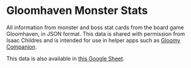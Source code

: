 # Gloomhaven Monster Stats

All information from monster and boss stat cards from the board game Gloomhaven, in JSON format. This data is shared with permission from Isaac Childres and is intended for use in helper apps such as [Gloomy Companion](https://github.com/johreh/gloomycompanion).

This data is also available in [this Google Sheet](https://docs.google.com/spreadsheets/d/1Z7JLWHzaXJsuaA-Up-XpmmZzwz-VkJOHY4gmkmrBSs4/edit?usp=sharing).